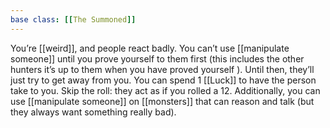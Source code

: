 ```yaml
---
base class: [[The Summoned]]
---
```

 You’re [[weird]], and people react badly. You can’t use [[manipulate someone]] until you prove yourself to them first (this includes the other hunters it’s up to them when you have proved yourself ). Until then, they’ll just try to get away from you. You can spend 1 [[Luck]] to have the person take to you. Skip the roll: they act as if you rolled a 12. Additionally, you can use [[manipulate someone]] on [[monsters]] that can reason and talk (but they always want something really bad).  
